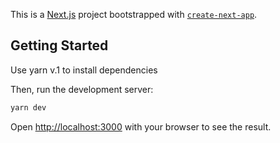 This is a [Next.js](https://nextjs.org/) project bootstrapped with [`create-next-app`](https://github.com/vercel/next.js/tree/canary/packages/create-next-app).

## Getting Started

Use yarn v.1 to install dependencies

Then, run the development server:

```bash
yarn dev
```

Open [http://localhost:3000](http://localhost:3000) with your browser to see the result.
